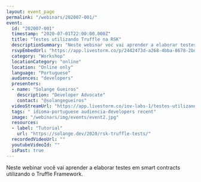 ```yaml
---
layout: event_page
permalink: "/webinars/202007-001/"
event:
  id: "202007-001"
  timestamp: "2020-07-01T22:00:00.000Z"
  title: "Testes utilizando Truffle na RSK"
  descriptionSummary: "Neste webinar voc vai aprender a elaborar testes em smart contracts utilizando o Truffle Framework."
  rsvpEmbedUrl: "https://app.livestorm.co/p/2442473d-a268-4bba-8678-2bd6903f8894/form"
  category: "Workshop"
  locationCategory: "online"
  location: "Online only"
  language: "Portuguese"
  audiences: "developers"
  presenters:
  - name: "Solange Gueiros"
    description: "Developer Advocate"
    contact: "@solangegueiros"
  videoStreamUrl: "https://app.livestorm.co/iov-labs-1/testes-utilizando-truffle-na-rsk"
  tags: " idioma-portuguese audiencia-developers recent"
  image: "/webinars/img/events/event2.jpg"
  resources:
  - label: "Tutorial"
    url: "https://solange.dev/2020/rsk-truffle-tests/"
  recordedVideoUrl: ""
  youtubeVideoId: ""
  isPast: true
---
```



Neste webinar você vai aprender a elaborar testes em smart contracts utilizando o Truffle Framework.

